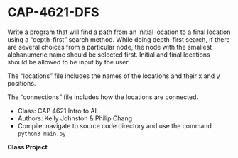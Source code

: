 # CAP-4621-DFS


Write a program that will find a path from an initial location to a final location using a “depth-first” search method. While doing depth-first search, if there are several choices from a particular node, the node with the smallest alphanumeric name should be selected first. 
Initial and final locations should be allowed to be input by the user 

The “locations” file includes the names of the locations and their x and y positions.

The “connections” file includes how the locations are connected. 

* Class: CAP 4621 Intro to AI
* Authors: Kelly Johnston & Philip Chang
* Compile: navigate to source code directory and use the command `python3 main.py`

**Class Project**
